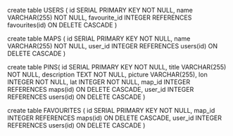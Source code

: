 
create table USERS (
id SERIAL PRIMARY KEY NOT NULL,
name VARCHAR(255) NOT NULL,
favourite_id INTEGER REFERENCES favourites(id) ON DELETE CASCADE
)


create table MAPS (
id SERIAL PRIMARY KEY NOT NULL,
name VARCHAR(255) NOT NULL,
user_id INTEGER REFERENCES users(id) ON DELETE CASCADE
)


create table PINS(
id SERIAL PRIMARY KEY NOT NULL,
title VARCHAR(255) NOT NULL,
description TEXT NOT NULL,
picture VARCHAR(255),
lon INTEGER NOT NULL,
lat INTEGER NOT NULL,
map_id INTEGER REFERENCES maps(id) ON DELETE CASCADE,
user_id INTEGER REFERENCES users(id) ON DELETE CASCADE
)


create table FAVOURITES (
  id SERIAL PRIMARY KEY NOT NULL,
  map_id INTEGER REFERENCES maps(id) ON DELETE CASCADE,
  user_id INTEGER REFERENCES users(id) ON DELETE CASCADE
)
